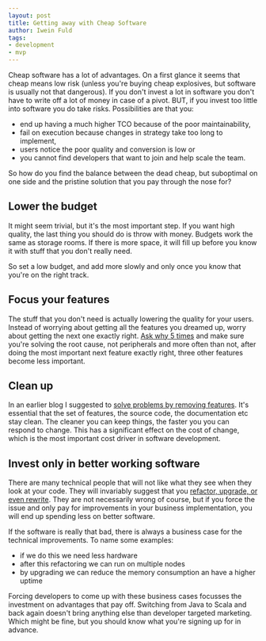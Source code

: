 ```yaml
---
layout: post
title: Getting away with Cheap Software
author: Iwein Fuld
tags:
- development
- mvp
---
```



Cheap software has a lot of advantages. On a first glance it seems that cheap means low risk (unless you're buying cheap explosives, but
software is usually not that dangerous). If you don't invest a lot in software you don't have to write off a lot of
money in case of a pivot. BUT, if you invest too little into software you do take risks. Possibilities are that
you:

- end up having a much higher TCO because of the poor maintainability,
- fail on execution because changes in strategy take too long to implement,
- users notice the poor quality and conversion is low or
- you cannot find developers that want to join and help scale the team.

So how do you find the balance between the dead cheap, but suboptimal on one side and the pristine solution that you pay
through the nose for?

## Lower the budget

It might seem trivial, but it's the most important step. If you want high quality, the last thing you should do is throw
with money. Budgets work the same as storage rooms. If there is more space, it will fill up before you know it with
stuff that you don't really need.

So set a low budget, and add more slowly and only once you know that you're on the right track.


## Focus your features

The stuff that you don't need is actually lowering the quality for your users. Instead of worrying about getting all the
features you dreamed up, worry about getting the next one exactly right.
[Ask why 5 times](http://en.wikipedia.org/wiki/5_Whys) and make sure you're solving the root cause, not peripherals and
more often than not, after doing the most important next feature exactly right, three other features become less important.

## Clean up

In an earlier blog I suggested to
[solve problems by removing features](/blog/solve-problems-by-removing-things). It's essential that
the set of features, the source code, the documentation etc stay clean. The cleaner you can keep things, the faster you
you can respond to change. This has a significant effect on the cost of change, which is the most important cost driver
in software development.

## Invest only in better working software

There are many technical people that will not like what they see when they look at your code. They will invariably
suggest that you [refactor, upgrade, or even rewrite](/blog/solve-problems-by-removing-things). They are not necessarily
wrong of course, but if you force the issue and only pay for improvements in your business implementation, you will end up
spending less on better software.

If the software is really that bad, there is always a business case for the technical improvements. To name some examples:

- if we do this we need less hardware
- after this refactoring we can run on multiple nodes
- by upgrading we can reduce the memory consumption an have a higher uptime

Forcing developers to come up with these business cases focusses the investment on advantages that pay off. Switching
from Java to Scala and back again doesn't bring anything else than developer targeted marketing. Which might be fine,
but you should know what you're signing up for in advance.